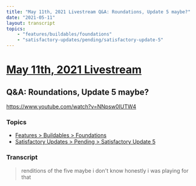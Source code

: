 ```yaml
---
title: "May 11th, 2021 Livestream Q&A: Roundations, Update 5 maybe?"
date: "2021-05-11"
layout: transcript
topics:
    - "features/buildables/foundations"
    - "satisfactory-updates/pending/satisfactory-update-5"
---
```

# [May 11th, 2021 Livestream](../2021-05-11.md)
## Q&A: Roundations, Update 5 maybe?
https://www.youtube.com/watch?v=NNpsw0IUTW4

### Topics
* [Features > Buildables > Foundations](../topics/features/buildables/foundations.md)
* [Satisfactory Updates > Pending > Satisfactory Update 5](../topics/satisfactory-updates/pending/satisfactory-update-5.md)

### Transcript

> renditions of the five maybe i don't know honestly i was playing for that
